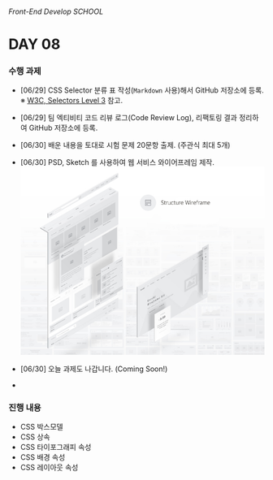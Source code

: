 ###### Front-End Develop SCHOOL

# DAY 08

### 수행 과제

- [06/29] CSS Selector 분류 표 작성(`Markdown` 사용)해서 GitHub 저장소에 등록. ※ [W3C, Selectors Level 3](https://www.w3.org/TR/selectors/#selectors) 참고.
- [06/29] 팀 엑티비티 코드 리뷰 로그(Code Review Log), 리팩토링 결과 정리하여 GitHub 저장소에 등록.
- [06/30] 배운 내용을 토대로 시험 문제 20문항 출제. (주관식 최대 5개)
- [06/30] PSD, Sketch 를 사용하여 웹 서비스 와이어프레임 제작.<br>
  ![wireframe](../Assets/wireframe.png)
- [06/30] 오늘 과제도 나갑니다. (Coming Soon!)

-

### 진행 내용

- CSS 박스모델
- CSS 상속
- CSS 타이포그래피 속성
- CSS 배경 속성
- CSS 레이아웃 속성

